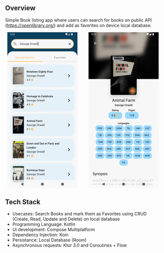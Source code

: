 ## Overview
Simple Book listing app where users can search for books on public API (https://openlibrary.org/) and add as favorites on device local database.

 <p align="center">
  <img alt="Book List Screen" src="images/BookListScreen.png" width="45%">
&nbsp; &nbsp; &nbsp; &nbsp;
  <img alt="Book Details Screen" src="images/BookDetailsScreen.png" width="45%">
</p>

## Tech Stack
- Usecases: Search Books and mark them as Favorites using CRUD (Create, Read, Update and Delete) on local database
- Programming Language: Kotlin
- Ui development: Compose Multiplatform
- Dependency Injection: Koin
- Persistance: Local Database (Room)
- Asynchronous requests: Ktor 3.0 and Coroutines + Flow
